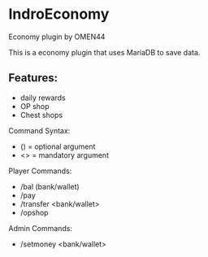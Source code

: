 # IndroEconomy
Economy plugin by OMEN44

This is a economy plugin that uses MariaDB to save data.

## Features:
- daily rewards
- OP shop
- Chest shops


Command Syntax:
- () = optional argument
- <> = mandatory argument

Player Commands:
  - /bal (bank/wallet)
  - /pay <player> <amount>
  - /transfer <bank/wallet> <amount>
  - /opshop
  
Admin Commands:
  - /setmoney <bank/wallet> <player> <amount>
  
